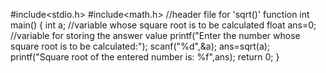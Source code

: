 #include<stdio.h>
#include<math.h> //header file for 'sqrt()' function
int main()
{
    int a; //variable whose square root is to be calculated
    float ans=0; //variable for storing the answer value
    printf("Enter the number whose square root is to be calculated:");
    scanf("%d",&a);
    ans=sqrt(a);
    printf("Square root of the entered number is: %f",ans);
return 0;
}
